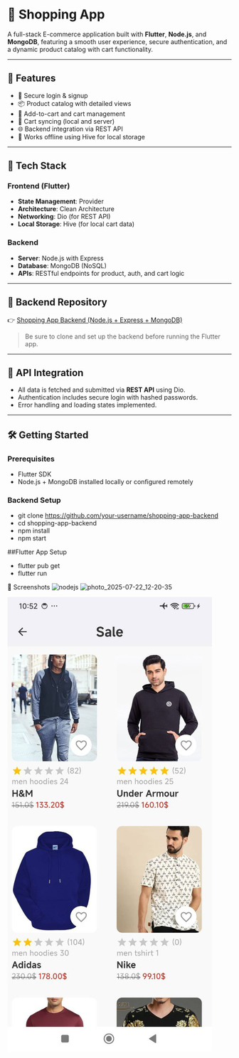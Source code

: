 # 🛒 Shopping App

A full-stack E-commerce application built with **Flutter**, **Node.js**, and **MongoDB**, featuring a smooth user experience, secure authentication, and a dynamic product catalog with cart functionality.


---

## 🚀 Features

- 🔐 Secure login & signup
- 📦 Product catalog with detailed views
- 🛒 Add-to-cart and cart management
- 🔄 Cart syncing (local and server)
- 🌐 Backend integration via REST API
- 📡 Works offline using Hive for local storage

---

## 🧱 Tech Stack

### Frontend (Flutter)
- **State Management**: Provider
- **Architecture**: Clean Architecture
- **Networking**: Dio (for REST API)
- **Local Storage**: Hive (for local cart data)

### Backend
- **Server**: Node.js with Express
- **Database**: MongoDB (NoSQL)
- **APIs**: RESTful endpoints for product, auth, and cart logic

---

## 🔗 Backend Repository

👉 [Shopping App Backend (Node.js + Express + MongoDB)](https://github.com/muhammednashat/server_shopping_app)

> Be sure to clone and set up the backend before running the Flutter app.

---

## 🔌 API Integration

- All data is fetched and submitted via **REST API** using Dio.
- Authentication includes secure login with hashed passwords.
- Error handling and loading states implemented.

---

## 🛠️ Getting Started

### Prerequisites
- Flutter SDK
- Node.js + MongoDB installed locally or configured remotely

### Backend Setup
- git clone https://github.com/your-username/shopping-app-backend
- cd shopping-app-backend
- npm install
- npm start

##Flutter App Setup
- flutter pub get
- flutter run

📸 Screenshots
 <img src="![photo_2025-07-22_12-20-35](https://github.com/user-attachments/assets/1941b4bc-7995-4517-b492-128f874165c1)
" alt="nodejs" width="40" height="40"/> 
![photo_2025-07-22_12-20-35](https://github.com/user-attachments/assets/99c4e660-36ff-40d0-903f-7b30e0362f86)


 ![](lib/config/assets/screens/photo_2025-07-22_12-20-43.jpg)
 ![]()
 ![]()
 ![]()
 ![]()
 ![]()
 ![]()
 ![]()
 ![]()
 ![]()
 ![]()
 ![]()
 
 

 
  
